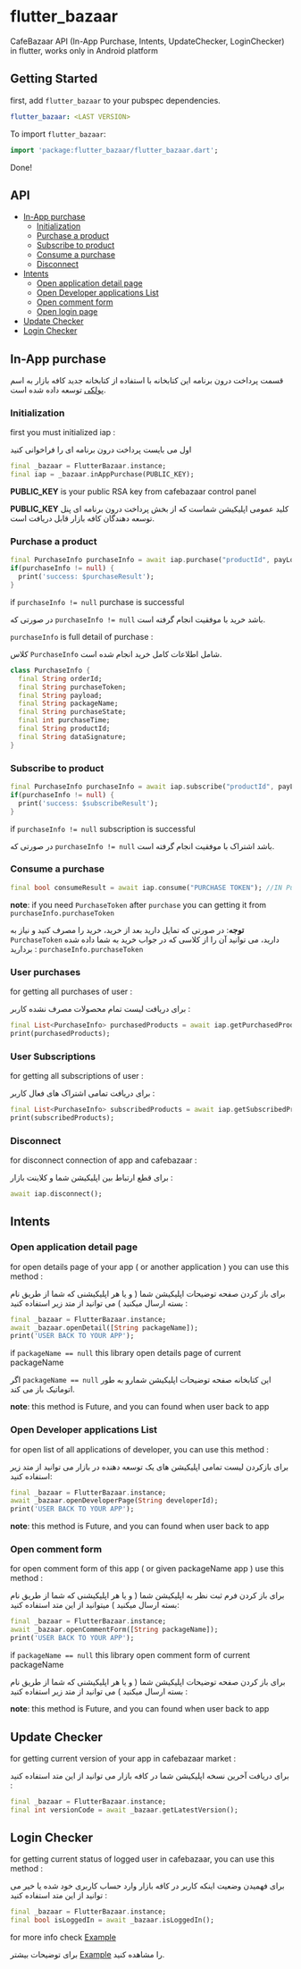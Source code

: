 # flutter_bazaar

CafeBazaar API (In-App Purchase, Intents, UpdateChecker, LoginChecker) in flutter, works only in Android platform

## Getting Started

first, add `flutter_bazaar` to your pubspec dependencies.

```yml
flutter_bazaar: <LAST VERSION>
```

To import `flutter_bazaar`:

```dart
import 'package:flutter_bazaar/flutter_bazaar.dart';
```

Done!



## API
- <a href="#in-app-purchase">In-App purchase</a>
    - <a href="#initialization">Initialization</a>
    - <a href="#purchase-a-product">Purchase a product</a>
    - <a href="#subscribe-to-product">Subscribe to product</a>
    - <a href="#consume-a-purchase">Consume a purchase</a>
    - <a href="#disconnect">Disconnect</a>
- <a href="#intents">Intents</a>
    - <a href="#open-application-detail-page">Open application detail page</a>
    - <a href="#open-developer-applications-list-page">Open Developer applications List</a>
    - <a href="#open-comment-form">Open comment form</a>
    - <a href="#open-login-page">Open login page</a>
- <a href="#update-checker">Update Checker</a>
- <a href="#update-checker">Login Checker</a>



## In-App purchase

قسمت پرداخت درون برنامه این کتابخانه با استفاده از کتابخانه جدید کافه بازار به اسم <a href="https://github.com/cafebazaar/Poolakey">پولکی</a>  توسعه داده شده است.



### Initialization

first you must initialized iap :

اول می بایست پرداخت درون برنامه ای را فراخوانی کنید 

```dart
final _bazaar = FlutterBazaar.instance;
final iap = _bazaar.inAppPurchase(PUBLIC_KEY);
```

**PUBLIC_KEY** is your public RSA key from cafebazaar control panel

**PUBLIC_KEY** کلید عمومی اپلیکیشن شماست که از بخش پرداخت درون برنامه ای پنل توسعه دهندگان کافه بازار قابل دریافت است.



### Purchase a product

```dart
final PurchaseInfo purchaseInfo = await iap.purchase("productId", payLoad: "Your payload");
if(purchaseInfo != null) {
  print('success: $purchaseResult');
}
```

if `purchaseInfo != null` purchase is successful 

در صورتی که `purchaseInfo != null` باشد خرید با موفقیت انجام گرفته است.

`purchaseInfo` is full detail of purchase :

کلاس `PurchaseInfo` شامل اطلاعات کامل خرید انجام شده است.

```dart
class PurchaseInfo {
  final String orderId;
  final String purchaseToken;
  final String payload;
  final String packageName;
  final String purchaseState;
  final int purchaseTime;
  final String productId;
  final String dataSignature;
}
```



### Subscribe to product

```dart
final PurchaseInfo purchaseInfo = await iap.subscribe("productId", payLoad: "Your payload");
if(purchaseInfo != null) {
  print('success: $subscribeResult');
}
```

if `purchaseInfo != null` subscription is successful 

در صورتی که `purchaseInfo != null` باشد اشتراک با موفقیت انجام گرفته است.



### Consume a purchase

```dart
final bool consumeResult = await iap.consume("PURCHASE TOKEN"); //IN PurchaseInfo.purchaseToken
```

**note**: if you need `PurchaseToken` after `purchase` you can getting it from `purchaseInfo.purchaseToken`

**توجه**: در صورتی که تمایل دارید بعد از خرید، خرید را مصرف کنید و نیاز به `PurchaseToken` دارید، می توانید آن را از کلاسی که در جواب خرید به شما داده شده بردارید : `purchaseInfo.purchaseToken`



### User purchases

for getting all purchases of user :

برای دریافت لیست تمام محصولات مصرف نشده کاربر :

```dart
final List<PurchaseInfo> purchasedProducts = await iap.getPurchasedProducts();
print(purchasedProducts);
```



### User Subscriptions

for getting all subscriptions of user :

برای دریافت تمامی اشتراک های فعال کاربر :

```dart
final List<PurchaseInfo> subscribedProducts = await iap.getSubscribedProducts();
print(subscribedProducts);
```



### Disconnect

for disconnect connection of app and cafebazaar :

برای قطع ارتباط بین اپلیکیشن شما و کلاینت بازار :

```dart
await iap.disconnect();
```



## Intents

### Open application detail page

for open details page of your app ( or another application ) you can use this method :

برای باز کردن صفحه توضیحات اپلیکیشن شما ( و یا هر اپلیکیشنی که شما از طریق نام بسته ارسال میکنید ) می توانید از متد زیر استفاده کنید :

```dart
final _bazaar = FlutterBazaar.instance;
await _bazaar.openDetail([String packageName]);
print('USER BACK TO YOUR APP');
```

if `packageName == null` this library open details page of current packageName

اگر `packageName == null` این کتابخانه صفحه توضیحات اپلیکیشن شمارو به طور اتوماتیک باز می کند.

**note**: this method is Future, and you can found when user back to app



### Open Developer applications List

for open list of all applications of developer, you can use this method :

برای بازکردن لیست تمامی اپلیکیشن های یک توسعه دهنده در بازار می توانید از متد زیر استفاده کنید:

```dart
final _bazaar = FlutterBazaar.instance;
await _bazaar.openDeveloperPage(String developerId);
print('USER BACK TO YOUR APP');
```

**note**: this method is Future, and you can found when user back to app



### Open comment form

for open comment form of this app ( or given packageName app ) use this method :

برای باز کردن فرم ثبت نظر به اپلیکیشن شما ( و یا هر اپلیکیشنی که شما از طریق نام بسته ارسال میکنید ) میتوانید از این متد استفاده کنید:

```dart
final _bazaar = FlutterBazaar.instance;
await _bazaar.openCommentForm([String packageName]);
print('USER BACK TO YOUR APP');
```

if `packageName == null` this library open comment form of current packageName

برای باز کردن صفحه توضیحات اپلیکیشن شما ( و یا هر اپلیکیشنی که شما از طریق نام بسته ارسال میکنید ) می توانید از متد زیر استفاده کنید :

**note**: this method is Future, and you can found when user back to app



## Update Checker

for getting current version of your app in cafebazaar market :

برای دریافت آخرین نسخه اپلیکیشن شما در کافه بازار می توانید از این متد استفاده کنید :

```dart
final _bazaar = FlutterBazaar.instance;
final int versionCode = await _bazaar.getLatestVersion();
```



## Login Checker

for getting current status of logged user in cafebazaar, you can use this method :

برای فهمیدن وضعیت اینکه کاربر در کافه بازار وارد حساب کاربری خود شده یا خیر می توانید از این متد استفاده کنید :

```dart
final _bazaar = FlutterBazaar.instance;
final bool isLoggedIn = await _bazaar.isLoggedIn();
```

for more info check <a href="https://github.com/DJafari/flutter_bazaar/example">Example</a>

برای توضیحات بیشتر <a href="https://github.com/DJafari/flutter_bazaar/example">Example</a> را مشاهده کنید. 